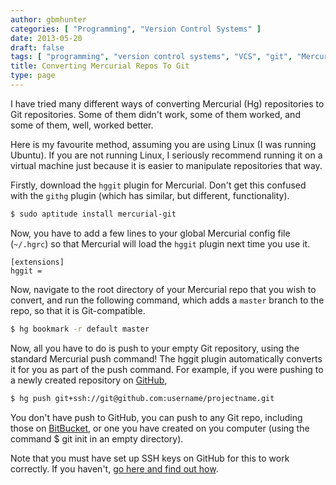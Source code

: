 ```yaml
---
author: gbmhunter
categories: [ "Programming", "Version Control Systems" ]
date: 2013-05-20
draft: false
tags: [ "programming", "version control systems", "VCS", "git", "Mercurial", "conversion" ]
title: Converting Mercurial Repos To Git
type: page
---
```


I have tried many different ways of converting Mercurial (Hg) repositories to Git repositories. Some of them didn't work, some of them worked, and some of them, well, worked better.

Here is my favourite method, assuming you are using Linux (I was running Ubuntu). If you are not running Linux, I seriously recommend running it on a virtual machine just because it is easier to manipulate repositories that way.

Firstly, download the `hggit` plugin for Mercurial. Don't get this confused with the `githg` plugin (which has similar, but different, functionality).

```sh   
$ sudo aptitude install mercurial-git
```

Now, you have to add a few lines to your global Mercurial config file (`~/.hgrc`) so that Mercurial will load the `hggit` plugin next time you use it.

```text
[extensions]
hggit =
```

Now, navigate to the root directory of your Mercurial repo that you wish to convert, and run the following command, which adds a `master` branch to the repo, so that it is Git-compatible.

```sh    
$ hg bookmark -r default master
```

Now, all you have to do is push to your empty Git repository, using the standard Mercurial push command! The hggit plugin automatically converts it for you as part of the push command. For example, if you were pushing to a newly created repository on [GitHub](https://github.com/),

```sh    
$ hg push git+ssh://git@github.com:username/projectname.git
```

You don't have push to GitHub, you can push to any Git repo, including those on [BitBucket](https://bitbucket.org), or one you have created on you computer (using the command $ git init in an empty directory).

Note that you must have set up SSH keys on GitHub for this to work correctly. If you haven't, [go here and find out how](https://help.github.com/articles/generating-ssh-keys).
